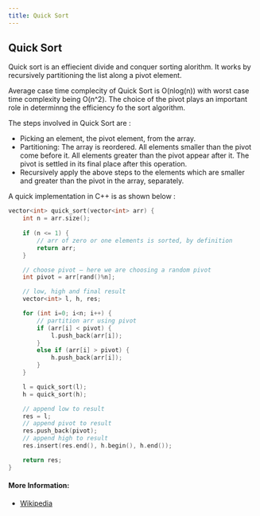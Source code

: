 ```yaml
---
title: Quick Sort
---
```

## Quick Sort

Quick sort is an effiecient divide and conquer sorting alorithm. It works by recursively partitioning the list along a pivot element.

Average case time complecity of Quick Sort is O(nlog(n)) with worst case time complexity being O(n^2). The choice of the pivot plays an important role in determinng the efficiency fo the sort algorithm.

The steps involved in Quick Sort are :
- Picking an element, the pivot element, from the array.
- Partitioning: The array is reordered. All elements smaller than the pivot come before it. All elements greater than the pivot appear after it. The pivot is settled in its final place after this operation.
- Recursively apply the above steps to the elements which are smaller and greater than the pivot in the array, separately.

A quick implementation in C++ is as shown below :

```cpp
vector<int> quick_sort(vector<int> arr) {
	int n = arr.size();
	
	if (n <= 1) {
		// arr of zero or one elements is sorted, by definition
		return arr;
	}

	// choose pivot – here we are choosing a random pivot
	int pivot = arr[rand()%n];

	// low, high and final result
	vector<int> l, h, res;

	for (int i=0; i<n; i++) {
		// partition arr using pivot
		if (arr[i] < pivot) {
			l.push_back(arr[i]);
		}
		else if (arr[i] > pivot) {
			h.push_back(arr[i]);
		}
	}

	l = quick_sort(l);
	h = quick_sort(h);

	// append low to result
	res = l;
	// append pivot to result
	res.push_back(pivot);
	// append high to result
	res.insert(res.end(), h.begin(), h.end());

	return res;
}
```


#### More Information:

- <a href='https://en.wikipedia.org/wiki/Quicksort' target='_blank' rel='nofollow'>Wikipedia</a>
